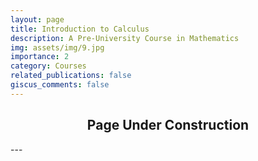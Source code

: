 ```yaml
---
layout: page
title: Introduction to Calculus
description: A Pre-University Course in Mathematics
img: assets/img/9.jpg
importance: 2
category: Courses
related_publications: false
giscus_comments: false
---
```


<div align="center">
  <h2>Page Under Construction</h2>
</div>
---
